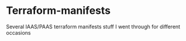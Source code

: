 # Terraform-manifests
Several IAAS/PAAS terraform manifests stuff I went through for different occasions
